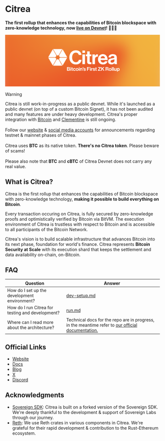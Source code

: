 # Citrea

**The first rollup that enhances the capabilities of Bitcoin blockspace with zero-knowledge technology, now [live on Devnet](https://www.blog.citrea.xyz/citrea-public-devnet-live/)! 🎉🍊🍋**

![](assets/banner.png)

> [!WARNING]
> Citrea is still work-in-progress as a public devnet. While it's launched as a public devnet (on top of a custom Bitcoin Signet), it has not been audited and many features are under heavy development. Citrea's proper integration with [Bitcoin](https://github.com/bitcoin/bitcoin) and [Clementine](https://github.com/chainwayxyz/clementine) is still ongoing. \
> \
> Follow our [website](https://citrea.xyz) & [social media accounts](https://twitter.com/citrea_xyz) for announcements regarding testnet & mainnet phases of Citrea. \
> \
> Citrea uses **BTC** as its native token. **There's no Citrea token**. Please beware of scams! \
> \
> Please also note that **BTC** and **cBTC** of Citrea Devnet does not carry any real value.

## What is Citrea?

Citrea is the first rollup that enhances the capabilities of Bitcoin blockspace with zero-knowledge technology, **making it possible to build everything on Bitcoin**.

Every transaction occuring on Citrea, is fully secured by zero-knowledge proofs and optimistically verified by Bitcoin via BitVM. The execution environment of Citrea is trustless with respect to Bitcoin and is accessible to all participants of the Bitcoin Network.

Citrea's vision is to build scalable infrastructure that advances Bitcoin into its next phase, foundation for world's finance. Citrea represents **Bitcoin Security at Scale** with its execution shard that keeps the settlement and data availability on-chain, on-Bitcoin.

## FAQ

| Question                                         | Answer                                                                                                                      |
| ------------------------------------------------ | --------------------------------------------------------------------------------------------------------------------------- |
| How do I set up the development environment?     | [dev-setup.md](./docs/dev-setup.md)                                                                                         |
| How do I run Citrea for testing and development? | [run.md](./docs/run.md)                                                                                                     |
| Where can I read more about the architecture?    | Technical docs for the repo are in progress, in the meantime refer to [our official documentation.](https://docs.citrea.xyz) |

## Official Links

- [Website](https://citrea.xyz)
- [Docs](https://docs.citrea.xyz)
- [Blog](https://blog.citrea.xyz)
- [X](https://x.com/citrea_xyz)
- [Discord](https://discord.citrea.xyz)

## Acknowledgments

- [Sovereign SDK](https://github.com/Sovereign-Labs/sovereign-sdk): Citrea is built on a forked version of the Sovereign SDK. We're deeply thankful to the development & support of Sovereign Labs through our journey.
- [Reth](https://github.com/paradigmxyz/reth): We use Reth crates in various components in Citrea. We're grateful for their rapid development & contribution to the Rust-Ethereum ecosystem.
